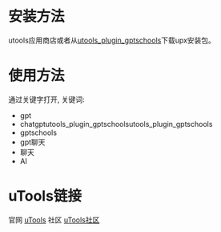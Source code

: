 # 安装方法
utools应用商店或者从[utools_plugin_gptschools](https://github.com/lipills/utools_plugin_gptschools/raw/main/GPTSchools-1.0.0.upx)下载upx安装包。

# 使用方法
通过关键字打开, 关键词:

- gpt
- chatgptutools_plugin_gptschoolsutools_plugin_gptschools
- gptschools
- gpt聊天
- 聊天
- AI


# uTools链接
官网 [uTools](https://https://u.tools/)
社区 [uTools社区](https://gptschools.cn/)

